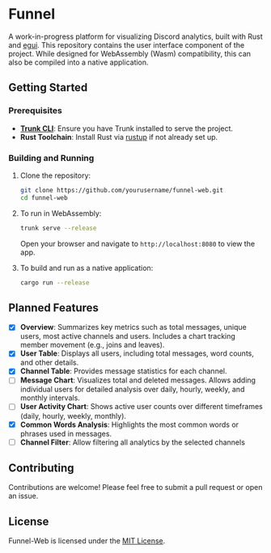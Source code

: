 # Funnel

A work-in-progress platform for visualizing Discord analytics, built with Rust and [egui](https://github.com/emilk/egui). This repository contains the user interface component of the project. While designed for WebAssembly (Wasm) compatibility, this can also be compiled into a native application.

## Getting Started

### Prerequisites

- **[Trunk CLI](https://trunkrs.dev)**: Ensure you have Trunk installed to serve the project.
- **Rust Toolchain**: Install Rust via [rustup](https://rustup.rs) if not already set up.

### Building and Running

1. Clone the repository:

    ```sh
    git clone https://github.com/yourusername/funnel-web.git
    cd funnel-web
    ```

2. To run in WebAssembly:

    ```sh
    trunk serve --release
    ```

   Open your browser and navigate to `http://localhost:8080` to view the app.

3. To build and run as a native application:

    ```sh
    cargo run --release
    ```

## Planned Features

- [x] **Overview**: Summarizes key metrics such as total messages, unique users, most active channels and users. Includes a chart tracking member movement (e.g., joins and leaves).
- [x] **User Table**: Displays all users, including total messages, word counts, and other details.
- [x] **Channel Table**: Provides message statistics for each channel.
- [ ] **Message Chart**: Visualizes total and deleted messages. Allows adding individual users for detailed analysis over daily, hourly, weekly, and monthly intervals.
- [ ] **User Activity Chart**: Shows active user counts over different timeframes (daily, hourly, weekly, monthly).
- [x] **Common Words Analysis**: Highlights the most common words or phrases used in messages.
- [ ] **Channel Filter**: Allow filtering all analytics by the selected channels

## Contributing

Contributions are welcome! Please feel free to submit a pull request or open an issue.

## License

Funnel-Web is licensed under the [MIT License](LICENSE).
